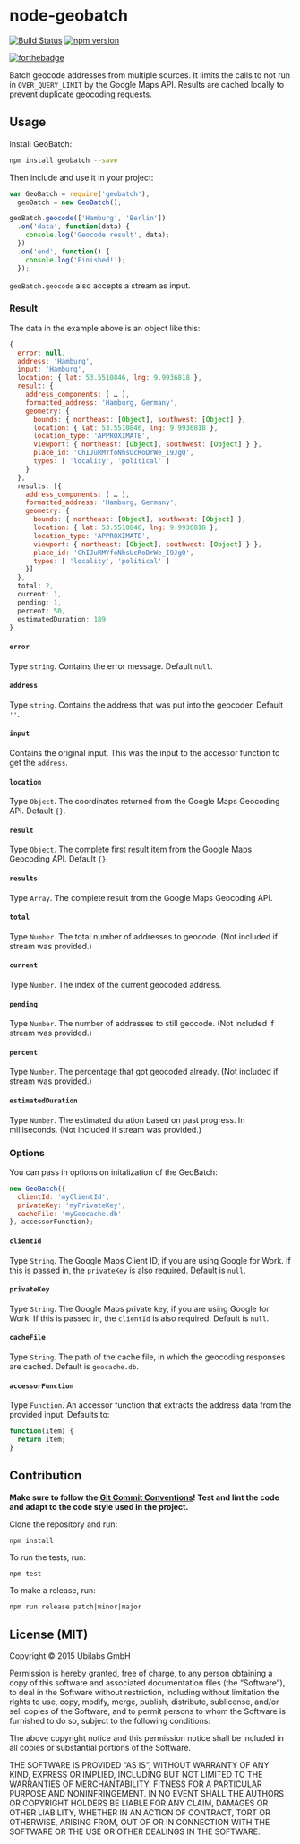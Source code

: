 # node-geobatch

[![Build Status](https://travis-ci.org/ubilabs/node-geobatch.svg?branch=master)](https://travis-ci.org/ubilabs/node-geobatch) [![npm version](https://badge.fury.io/js/geobatch.svg)](http://badge.fury.io/js/geobatch)

[![forthebadge](http://forthebadge.com/images/badges/uses-badges.svg)](http://forthebadge.com)

Batch geocode addresses from multiple sources. It limits the calls to not run in `OVER_QUERY_LIMIT` by the Google Maps API. Results are cached locally to prevent duplicate geocoding requests.

## Usage

Install GeoBatch:

```sh
npm install geobatch --save
```

Then include and use it in your project:

```js
var GeoBatch = require('geobatch'),
  geoBatch = new GeoBatch();

geoBatch.geocode(['Hamburg', 'Berlin'])
  .on('data', function(data) {
    console.log('Geocode result', data);
  })
  .on('end', function() {
    console.log('Finished!');
  });
```

`geoBatch.geocode` also accepts a stream as input.

### Result

The data in the example above is an object like this:

```js
{
  error: null,
  address: 'Hamburg',
  input: 'Hamburg',
  location: { lat: 53.5510846, lng: 9.9936818 },
  result: {
    address_components: [ … ],
    formatted_address: 'Hamburg, Germany',
    geometry: {
      bounds: { northeast: [Object], southwest: [Object] },
      location: { lat: 53.5510846, lng: 9.9936818 },
      location_type: 'APPROXIMATE',
      viewport: { northeast: [Object], southwest: [Object] } },
      place_id: 'ChIJuRMYfoNhsUcRoDrWe_I9JgQ',
      types: [ 'locality', 'political' ]
    }
  },
  results: [{
    address_components: [ … ],
    formatted_address: 'Hamburg, Germany',
    geometry: {
      bounds: { northeast: [Object], southwest: [Object] },
      location: { lat: 53.5510846, lng: 9.9936818 },
      location_type: 'APPROXIMATE',
      viewport: { northeast: [Object], southwest: [Object] } },
      place_id: 'ChIJuRMYfoNhsUcRoDrWe_I9JgQ',
      types: [ 'locality', 'political' ]
    }]
  },
  total: 2,
  current: 1,
  pending: 1,
  percent: 50,
  estimatedDuration: 189
}
```

#### `error`

Type `string`. Contains the error message. Default `null`.

#### `address`

Type `string`. Contains the address that was put into the geocoder. Default `''`.

#### `input`

Contains the original input. This was the input to the accessor function to get the `address`.

#### `location`

Type `Object`. The coordinates returned from the Google Maps Geocoding API. Default `{}`.

#### `result`

Type `Object`. The complete first result item from the Google Maps Geocoding API. Default `{}`.

#### `results`

Type `Array`. The complete result from the Google Maps Geocoding API.

#### `total`

Type `Number`. The total number of addresses to geocode. (Not included if stream was provided.)

#### `current`

Type `Number`. The index of the current geocoded address.

#### `pending`

Type `Number`. The number of addresses to still geocode. (Not included if stream was provided.)

#### `percent`

Type `Number`. The percentage that got geocoded already. (Not included if stream was provided.)

#### `estimatedDuration`

Type `Number`. The estimated duration based on past progress. In milliseconds. (Not included if stream was provided.)

### Options

You can pass in options on initalization of the GeoBatch:

```js
new GeoBatch({
  clientId: 'myClientId',
  privateKey: 'myPrivateKey',
  cacheFile: 'myGeocache.db'
}, accessorFunction);
```

#### `clientId`

Type `String`. The Google Maps Client ID, if you are using Google for Work. If this is passed in, the `privateKey` is also required. Default is `null`.

#### `privateKey`

Type `String`. The Google Maps private key, if you are using Google for Work. If this is passed in, the `clientId` is also required. Default is `null`.

#### `cacheFile`

Type `String`. The path of the cache file, in which the geocoding responses are cached. Default is `geocache.db`.

#### `accessorFunction`

Type `Function`. An accessor function that extracts the address data from the provided input. Defaults to:
```js
function(item) {
  return item;
}
```

## Contribution

**Make sure to follow the [Git Commit Conventions](https://github.com/ubilabs/node-geobatch/blob/master/CONVENTIONS.md)! Test and lint the code and adapt to the code style used in the project.**

Clone the repository and run:

```sh
npm install
```

To run the tests, run:

```
npm test
```

To make a release, run:

```
npm run release patch|minor|major
```

## License (MIT)

Copyright © 2015 Ubilabs GmbH

Permission is hereby granted, free of charge, to any person obtaining a copy of this software and associated documentation files (the “Software”), to deal in the Software without restriction, including without limitation the rights to use, copy, modify, merge, publish, distribute, sublicense, and/or sell copies of the Software, and to permit persons to whom the Software is furnished to do so, subject to the following conditions:

The above copyright notice and this permission notice shall be included in all copies or substantial portions of the Software.

THE SOFTWARE IS PROVIDED “AS IS”, WITHOUT WARRANTY OF ANY KIND, EXPRESS OR IMPLIED, INCLUDING BUT NOT LIMITED TO THE WARRANTIES OF MERCHANTABILITY, FITNESS FOR A PARTICULAR PURPOSE AND NONINFRINGEMENT. IN NO EVENT SHALL THE AUTHORS OR COPYRIGHT HOLDERS BE LIABLE FOR ANY CLAIM, DAMAGES OR OTHER LIABILITY, WHETHER IN AN ACTION OF CONTRACT, TORT OR OTHERWISE, ARISING FROM, OUT OF OR IN CONNECTION WITH THE SOFTWARE OR THE USE OR OTHER DEALINGS IN THE SOFTWARE.
